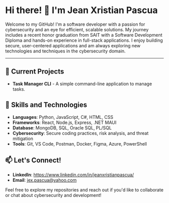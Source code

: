 # Hi there! 👋 I'm Jean Xristian Pascua

Welcome to my GitHub! I'm a software developer with a passion for cybersecurity and an eye for efficient, scalable solutions. My journey includes a recent honor graduation from SAIT with a Software Development Diploma and hands-on experience in full-stack applications. I enjoy building secure, user-centered applications and am always exploring new technologies and techniques in the cybersecurity domain.

---

## 🔭 Current Projects
- **Task Manager CLI** -  A simple command-line application to manage tasks.

## 🌱 Skills and Technologies
- **Languages**: Python, JavaScript, C#, HTML, CSS 
- **Frameworks**: React, Node.js, Express, .NET MAUI
- **Database**: MongoDB, SQL, Oracle SQL, PL/SQL 
- **Cybersecurity**: Secure coding practices, risk analysis, and threat mitigation
- **Tools**: Git, VS Code, Postman, Docker, Figma, Azure, PowerShell

## 📫 Let's Connect!
- **LinkedIn**: https://www.linkedin.com/in/jeanxristianpascua/
- **Email**: [jex.pascua@yahoo.com](mailto:jex.pascua@yahoo.com)

Feel free to explore my repositories and reach out if you'd like to collaborate or chat about cybersecurity and development!
